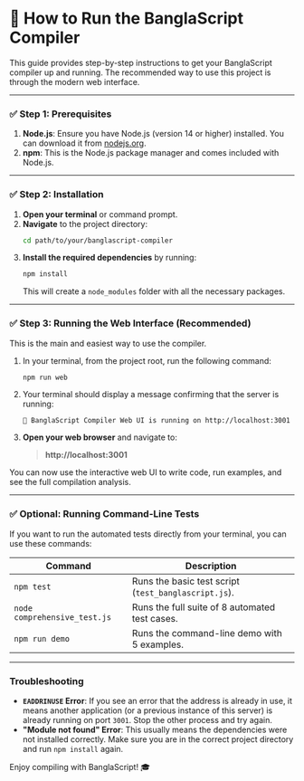# 🚀 How to Run the BanglaScript Compiler

This guide provides step-by-step instructions to get your BanglaScript compiler up and running. The recommended way to use this project is through the modern web interface.

---

### ✅ Step 1: Prerequisites

1.  **Node.js**: Ensure you have Node.js (version 14 or higher) installed. You can download it from [nodejs.org](https://nodejs.org/).
2.  **npm**: This is the Node.js package manager and comes included with Node.js.

---

### ✅ Step 2: Installation

1.  **Open your terminal** or command prompt.
2.  **Navigate** to the project directory:
    ```bash
    cd path/to/your/banglascript-compiler
    ```
3.  **Install the required dependencies** by running:
    ```bash
    npm install
    ```
    This will create a `node_modules` folder with all the necessary packages.

---

### ✅ Step 3: Running the Web Interface (Recommended)

This is the main and easiest way to use the compiler.

1.  In your terminal, from the project root, run the following command:
    ```bash
    npm run web
    ```
2.  Your terminal should display a message confirming that the server is running:
    ```
    🚀 BanglaScript Compiler Web UI is running on http://localhost:3001
    ```
3.  **Open your web browser** and navigate to:
    > **http://localhost:3001**

You can now use the interactive web UI to write code, run examples, and see the full compilation analysis.

---

### ✅ Optional: Running Command-Line Tests

If you want to run the automated tests directly from your terminal, you can use these commands:

| Command                      | Description                                        |
| ---------------------------- | -------------------------------------------------- |
| `npm test`                   | Runs the basic test script (`test_banglascript.js`). |
| `node comprehensive_test.js` | Runs the full suite of 8 automated test cases.   |
| `npm run demo`               | Runs the command-line demo with 5 examples.        |

---

###  Troubleshooting

-   **`EADDRINUSE` Error**: If you see an error that the address is already in use, it means another application (or a previous instance of this server) is already running on port `3001`. Stop the other process and try again.
-   **"Module not found" Error**: This usually means the dependencies were not installed correctly. Make sure you are in the correct project directory and run `npm install` again.

Enjoy compiling with BanglaScript! 🎓 